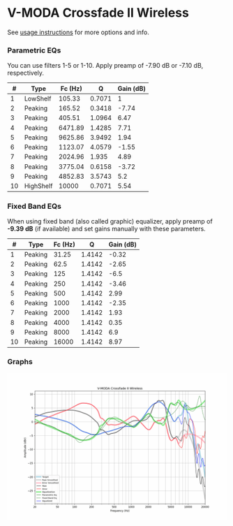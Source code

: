 # V-MODA Crossfade II Wireless
See [usage instructions](https://github.com/jaakkopasanen/AutoEq#usage) for more options and info.

### Parametric EQs
You can use filters 1-5 or 1-10. Apply preamp of -7.90 dB or -7.10 dB, respectively.

|   # | Type      |   Fc (Hz) |      Q |   Gain (dB) |
|-----|-----------|-----------|--------|-------------|
|   1 | LowShelf  |    105.33 | 0.7071 |        1    |
|   2 | Peaking   |    165.52 | 0.3418 |       -7.74 |
|   3 | Peaking   |    405.51 | 1.0964 |        6.47 |
|   4 | Peaking   |   6471.89 | 1.4285 |        7.71 |
|   5 | Peaking   |   9625.86 | 3.9492 |        1.94 |
|   6 | Peaking   |   1123.07 | 4.0579 |       -1.55 |
|   7 | Peaking   |   2024.96 | 1.935  |        4.89 |
|   8 | Peaking   |   3775.04 | 0.6158 |       -3.72 |
|   9 | Peaking   |   4852.83 | 3.5743 |        5.2  |
|  10 | HighShelf |  10000    | 0.7071 |        5.54 |

### Fixed Band EQs
When using fixed band (also called graphic) equalizer, apply preamp of **-9.39 dB** (if available) and set gains manually with these parameters.

|   # | Type    |   Fc (Hz) |      Q |   Gain (dB) |
|-----|---------|-----------|--------|-------------|
|   1 | Peaking |     31.25 | 1.4142 |       -0.32 |
|   2 | Peaking |     62.5  | 1.4142 |       -2.65 |
|   3 | Peaking |    125    | 1.4142 |       -6.5  |
|   4 | Peaking |    250    | 1.4142 |       -3.46 |
|   5 | Peaking |    500    | 1.4142 |        2.99 |
|   6 | Peaking |   1000    | 1.4142 |       -2.35 |
|   7 | Peaking |   2000    | 1.4142 |        1.93 |
|   8 | Peaking |   4000    | 1.4142 |        0.35 |
|   9 | Peaking |   8000    | 1.4142 |        6.9  |
|  10 | Peaking |  16000    | 1.4142 |        8.97 |

### Graphs
![](./V-MODA%20Crossfade%20II%20Wireless.png)
